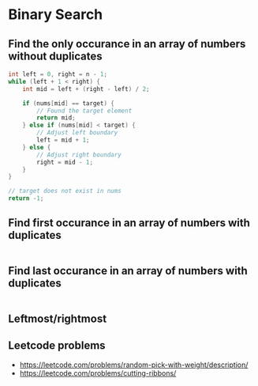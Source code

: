 # Binary Search

## Find the only occurance in an array of numbers without duplicates
```java
int left = 0, right = n - 1;
while (left + 1 < right) {
    int mid = left + (right - left) / 2;

    if (nums[mid] == target) {
        // Found the target element
        return mid;
    } else if (nums[mid] < target) {
        // Adjust left boundary
        left = mid + 1;
    } else {
        // Adjust right boundary
        right = mid - 1;
    }
}

// target does not exist in nums
return -1;
```

## Find first occurance in an array of numbers with duplicates
```java
```

## Find last occurance in an array of numbers with duplicates
```java
```

## Leftmost/rightmost

## Leetcode problems
- https://leetcode.com/problems/random-pick-with-weight/description/
- https://leetcode.com/problems/cutting-ribbons/
